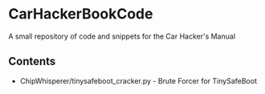 # CarHackerBookCode
A small repository of code and snippets for the Car Hacker's Manual

## Contents

* ChipWhisperer/tinysafeboot_cracker.py - Brute Forcer for TinySafeBoot

